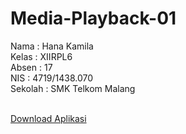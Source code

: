 # Media-Playback-01

<p>Nama : Hana Kamila<br>
Kelas : XIIRPL6<br>
Absen : 17<br>
NIS : 4719/1438.070<br>
Sekolah : SMK Telkom Malang<br><br>

[Download Aplikasi](https://drive.google.com/file/d/0B2MuypDY7_rWTklfamZQMlVGTkU/view?usp=sharing)
